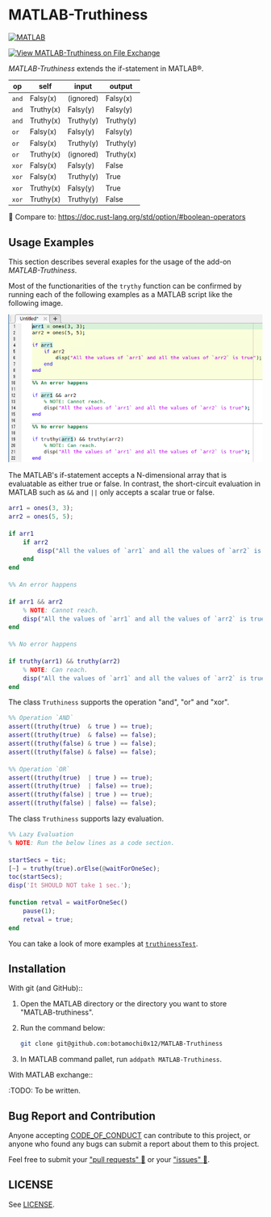 MATLAB-Truthiness
=================

[![MATLAB](https://github.com/botamochi0x12/matlab-truthiness/actions/workflows/ci.yml/badge.svg)](https://github.com/botamochi0x12/matlab-truthiness/actions/workflows/ci.yml)

[![View MATLAB-Truthiness on File Exchange](https://www.mathworks.com/matlabcentral/images/matlab-file-exchange.svg)](https://jp.mathworks.com/matlabcentral/fileexchange/119863-matlab-truthiness)

*MATLAB-Truthiness* extends the if-statement in MATLAB®.

<!-- TODO: Add an usage example. -->

|  op   |  self     |   input   |   output  |
|-------|-----------|-----------|-----------|
| `and` | Falsy(x)  | (ignored) | Falsy(x)  |
| `and` | Truthy(x) | Falsy(y)  | Falsy(y)  |
| `and` | Truthy(x) | Truthy(y) | Truthy(y) |
| `or`  | Falsy(x)  | Falsy(y)  | Falsy(y)  |
| `or`  | Falsy(x)  | Truthy(y) | Truthy(y) |
| `or`  | Truthy(x) | (ignored) | Truthy(x) |
| `xor` | Falsy(x)  | Falsy(y)  | False     |
| `xor` | Falsy(x)  | Truthy(y) | True      |
| `xor` | Truthy(x) | Falsy(y)  | True      |
| `xor` | Truthy(x) | Truthy(y) | False     |

:memo: Compare to: <https://doc.rust-lang.org/std/option/#boolean-operators>

Usage Examples
--------------

This section describes several exaples for the usage of the add-on *MATLAB-Truthiness*.

Most of the functionarities of the `trythy` function
can be confirmed by running each of the following examples as a MATLAB script
like the following image.

![How to run a usage example](./how-to-run-examples.png)

<!-- TODO: Write what the truthiness and falseiness are. -->

The MATLAB's if-statement accepts a N-dimensional array that is evaluatable as either true or false.
In contrast, the short-circuit evaluation in MATLAB such as `&&` and `||` only accepts a scalar true or false.

```matlab
arr1 = ones(3, 3);
arr2 = ones(5, 5);

if arr1
    if arr2
        disp("All the values of `arr1` and all the values of `arr2` is true");
    end 
end

%% An error happens

if arr1 && arr2
    % NOTE: Cannot reach.
    disp("All the values of `arr1` and all the values of `arr2` is true");
end

%% No error happens

if truthy(arr1) && truthy(arr2)
    % NOTE: Can reach.
    disp("All the values of `arr1` and all the values of `arr2` is true");
end
```

The class `Truthiness` supports the operation "and", "or" and "xor".  

```matlab
%% Operation `AND`
assert((truthy(true)  & true ) == true);
assert((truthy(true)  & false) == false);
assert((truthy(false) & true ) == false);
assert((truthy(false) & false) == false);

%% Operation `OR`
assert((truthy(true)  | true ) == true);
assert((truthy(true)  | false) == true);
assert((truthy(false) | true ) == true);
assert((truthy(false) | false) == false);
```

The class `Truthiness` supports lazy evaluation.

```matlab
%% Lazy Evaluation
% NOTE: Run the below lines as a code section. 

startSecs = tic;
[~] = truthy(true).orElse(@waitForOneSec);
toc(startSecs);
disp('It SHOULD NOT take 1 sec.');

function retval = waitForOneSec()
    pause(1);
    retval = true;
end
```

You can take a look of more examples at [`truthinessTest`](./truthinessTest.m).

Installation
------------

With git (and GitHub)::

1. Open the MATLAB directory or the directory you want to store "MATLAB-truthiness".
2. Run the command below:

    ```bash
    git clone git@github.com:botamochi0x12/MATLAB-Truthiness
    ```

3. In MATLAB command pallet, run `addpath MATLAB-Truthiness`.

With MATLAB exchange::

:TODO: To be written.

Bug Report and Contribution
---------------------------

Anyone accepting [CODE_OF_CONDUCT](./.github/CODE_OF_CONDUCT.md) can contribute to this project, 
or anyone who found any bugs can submit a report about them to this project.

Feel free to submit your ["pull requests" :twisted_rightwards_arrows:](https://github.com/botamochi0x12/matlab-truthiness/pulls) or your ["issues" :speech_balloon:](https://github.com/botamochi0x12/matlab-truthiness/issues).

LICENSE
-------

See [LICENSE](./LICENSE).
